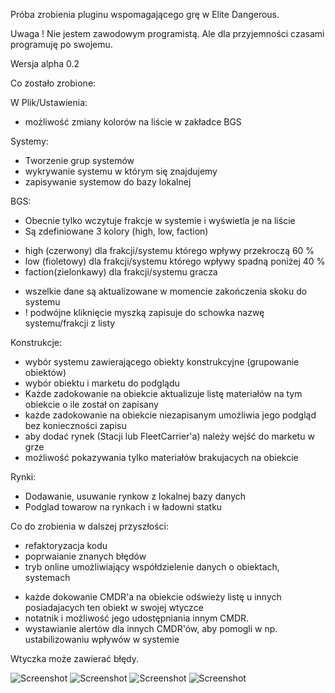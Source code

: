 Próba zrobienia pluginu wspomagającego grę w Elite Dangerous.

Uwaga ! 
Nie jestem zawodowym programistą. Ale dla przyjemności czasami programuję po swojemu.

Wersja alpha 0.2

Co zostało zrobione:

W Plik/Ustawienia:
- możliwość zmiany kolorów na liście w zakładce BGS

Systemy:
- Tworzenie grup systemów
- wykrywanie systemu w którym się znajdujemy
- zapisywanie systemow do bazy lokalnej

BGS:
- Obecnie tylko wczytuje frakcje w systemie i wyświetla je na liście
- Są zdefiniowane 3 kolory (high, low, faction)
* high (czerwony) dla frakcji/systemu którego wpływy przekroczą 60 %
* low (fioletowy) dla frakcji/systemu którego wpływy spadną poniżej 40 %
* faction(zielonkawy) dla frakcji/systemu gracza
- wszelkie dane są aktualizowane w momencie zakończenia skoku do systemu
- ! podwójne kliknięcie myszką zapisuje do schowka nazwę systemu/frakcji z listy

Konstrukcje:
- wybór systemu zawierającego obiekty konstrukcyjne (grupowanie obiektów)
- wybór obiektu i marketu do podglądu
- Każde zadokowanie na obiekcie aktualizuje listę materiałów na tym obiekcie o ile został on zapisany 
- każde zadokowanie na obiekcie niezapisanym umożliwia jego podgląd bez konieczności zapisu
- aby dodać rynek (Stacji lub FleetCarrier'a) należy wejść do marketu w grze
- możliwość pokazywania tylko materiałów brakujacych na obiekcie

Rynki:
- Dodawanie, usuwanie rynkow z lokalnej bazy danych
- Podglad towarow na rynkach i w ładowni statku

Co do zrobienia w dalszej przyszłości:
- refaktoryzacja kodu
- poprwaianie znanych błędów
- tryb online umożliwiający współdzielenie danych o obiektach, systemach
* każde dokowanie CMDR'a na obiekcie odświeży listę u innych posiadajacych ten obiekt w swojej wtyczce
* notatnik i możliwość jego udostępniania innym CMDR.
* wystawianie alertów dla innych CMDR'ów, aby pomogli w np. ustabilizowaniu wpływów w systemie



Wtyczka może zawierać błędy.


![Screenshot](screens/bgs.png)
![Screenshot](screens/construct.png)
![Screenshot](screens/systems.png)
![Screenshot](screens/markets.png)
